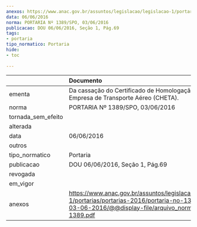 ```yaml
---
anexos: https://www.anac.gov.br/assuntos/legislacao/legislacao-1/portarias/portarias-2016/portaria-no-1389-spo-03-06-2016/@@display-file/arquivo_norma/PA2016-1389.pdf
data: 06/06/2016
norma: PORTARIA Nº 1389/SPO, 03/06/2016
publicacao: DOU 06/06/2016, Seção 1, Pág.69
tags:
- portaria
tipo_normatico: Portaria
hide: 
- toc 
 
---
```


|                    | Documento                                                                                                                                                      |
|:-------------------|:---------------------------------------------------------------------------------------------------------------------------------------------------------------|
| ementa             | Da cassação do Certificado de Homologação de Empresa de Transporte Aéreo (CHETA).                                                                              |
| norma              | PORTARIA Nº 1389/SPO, 03/06/2016                                                                                                                               |
| tornada_sem_efeito |                                                                                                                                                                |
| alterada           |                                                                                                                                                                |
| data               | 06/06/2016                                                                                                                                                     |
| outros             |                                                                                                                                                                |
| tipo_normatico     | Portaria                                                                                                                                                       |
| publicacao         | DOU 06/06/2016, Seção 1, Pág.69                                                                                                                                |
| revogada           |                                                                                                                                                                |
| em_vigor           |                                                                                                                                                                |
| anexos             | https://www.anac.gov.br/assuntos/legislacao/legislacao-1/portarias/portarias-2016/portaria-no-1389-spo-03-06-2016/@@display-file/arquivo_norma/PA2016-1389.pdf |